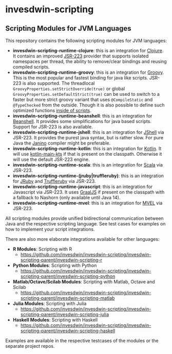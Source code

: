 # invesdwin-scripting

## Scripting Modules for JVM Languages

This repository contains the following scripting modules for JVM languages:

- **invesdwin-scripting-runtime-clojure**: this is an integration for [Clojure](https://clojure.org/). It contains an improved [JSR-223](https://github.com/cnuernber/dtype-next/issues/52#issuecomment-1013689212) provider that supports isolated namespaces per thread, the ability to remove/clear bindings and reusing compiled scripts.
- **invesdwin-scripting-runtime-groovy**: this is an integration for [Groovy](https://groovy-lang.org/integrating.html). This is the most popular and fastest binding for java like scripts. JSR-223 is also supported. The threadlocal `GroovyProperties.setStrictOverride(true)` or global `GroovyProperties.setDefaultStrict(true)` can be used to switch to a faster but more strict groovy variant that uses `@CompileStatic` and `@TypeChecked` from the outside. Though it is also possible to define such optimized functions [inside of scripts](https://github.com/invesdwin/invesdwin-context/blob/master/invesdwin-context-parent/invesdwin-context-groovy/src/test/java/de/invesdwin/context/groovy/tests/hello/FileStrictHelloWorldScript.groovy).
- **invesdwin-scripting-runtime-beanshell**: this is an integration for [Beanshell](https://github.com/beanshell/beanshell). It provides some simplifications for java based scripts. Support for JSR-223 is also available.
- **invesdwin-scripting-runtime-jshell**: this is an integration for [JShell](https://github.com/dmac100/JShellScriptEngine) via JSR-223. It provides the purest java syntax, but is rather slow. For pure Java the [Janino](http://janino-compiler.github.io/janino/) compiler might be preferable.
- **invesdwin-scripting-runtime-kotlin**: this is an integration for [Kotlin](https://github.com/Kotlin/kotlin-script-examples). It will use [kotlin-main-kts](https://github.com/Kotlin/kotlin-script-examples/blob/master/jvm/main-kts/MainKts.md) if that is present on the classpath. Otherwise it will use the default JSR-223 engine.
- **invesdwin-scripting-runtime-scala**: this is an integration for [Scala](https://www.scala-lang.org/) via JSR-223.
- **invesdwin-scripting-runtime-(jruby|truffleruby)**: this is an integration for [JRuby](https://www.jruby.org/) and [Truffleruby]([https://www.graalvm.org/latest/reference-manual/ruby/](https://www.graalvm.org/ruby/)) via JSR-223.
- **invesdwin-scripting-runtime-javascript**: this is an integration for Javascript via JSR-223. It uses [GraalJS](https://github.com/oracle/graaljs) if present on the classpath with a fallback to Nashorn (only available until Java 14).
- **invesdwin-scripting-runtime-mvel**: this is an integration for [MVEL](https://github.com/mvel/mvel) via JSR-223.

All scripting modules provide unified bidirectional communication between Java and the respective scripting language. See test cases for examples on how to implement your script integrations.

There are also more elaborate integrations available for other languages:

- **R Modules**: Scripting with R
	- https://github.com/invesdwin/invesdwin-scripting/invesdwin-scripting-parent/invesdwin-scripting-r 
- **Python Modules**: Scripting with Python
	- https://github.com/invesdwin/invesdwin-scripting/invesdwin-scripting-parent/invesdwin-scripting-python
- **Matlab/Octave/Scilab Modules**: Scripting with Matlab, Octave and Scilab
	- https://github.com/invesdwin/invesdwin-scripting/invesdwin-scripting-parent/invesdwin-scripting-matlab
- **Julia Modules**: Scripting with Julia
	- https://github.com/invesdwin/invesdwin-scripting/invesdwin-scripting-parent/invesdwin-scripting-julia
- **Haskell Modules**: Scripting with Haskell
	- https://github.com/invesdwin/invesdwin-scripting/invesdwin-scripting-parent/invesdwin-scripting-haskell

Examples are available in the respective testcases of the modules or the separate project repos.
